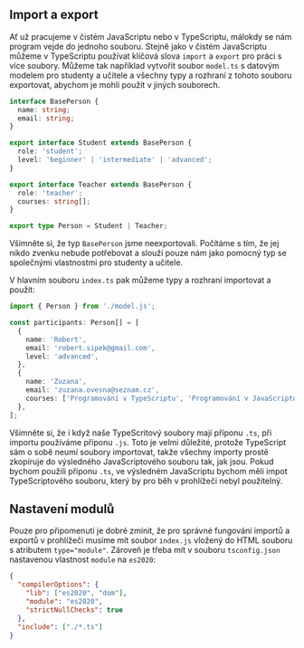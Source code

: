 ## Import a export

Ať už pracujeme v čistém JavaScriptu nebo v TypeScriptu, málokdy se nám program vejde do jednoho souboru. Stejně jako v čistém JavaScriptu můžeme v TypeScriptu používat klíčová slova `import` a `export` pro práci s více soubory. Můžeme tak například vytvořit soubor `model.ts` s datovým modelem pro studenty a učitele a všechny typy a rozhraní z tohoto souboru exportovat, abychom je mohli použít v jiných souborech.

```ts
interface BasePerson {
  name: string;
  email: string;
}

export interface Student extends BasePerson {
  role: 'student';
  level: 'beginner' | 'intermediate' | 'advanced';
}

export interface Teacher extends BasePerson {
  role: 'teacher';
  courses: string[];
}

export type Person = Student | Teacher;
```

Všimněte si, že typ `BasePerson` jsme neexportovali. Počítáme s tím, že jej nikdo zvenku nebude potřebovat a slouží pouze nám jako pomocný typ se společnými vlastnostmi pro studenty a učitele.

V hlavním souboru `index.ts` pak můžeme typy a rozhraní importovat a použít:

```ts
import { Person } from './model.js';

const participants: Person[] = [
  {
    name: 'Robert',
    email: 'robert.sipek@gmail.com',
    level: 'advanced',
  },
  {
    name: 'Zuzana',
    email: 'zuzana.ovesna@seznam.cz',
    courses: ['Programování v TypeScriptu', 'Programování v JavaScriptu'],
  },
];
```

Všimněte si, že i když naše TypeScritový soubory mají příponu `.ts`, při importu používáme příponu `.js`. Toto je velmi důležité, protože TypeScript sám o sobě neumí soubory importovat, takže všechny importy prostě zkopíruje do výsledného JavaScriptového souboru tak, jak jsou. Pokud bychom použili příponu `.ts`, ve výsledném JavaScriptu bychom měli impot TypeScriptového souboru, který by pro běh v prohlížeči nebyl použitelný.

## Nastavení modulů

Pouze pro připomenutí je dobré zmínit, že pro správné fungování importů a exportů v prohlížeči musíme mít soubor `index.js` vložený do HTML souboru s atributem `type="module"`. Zároveň je třeba mít v souboru `tsconfig.json` nastavenou vlastnost `module` na `es2020`:

```json
{
  "compilerOptions": {
    "lib": ["es2020", "dom"],
    "module": "es2020",
    "strictNullChecks": true
  },
  "include": ["./*.ts"]
}
```
